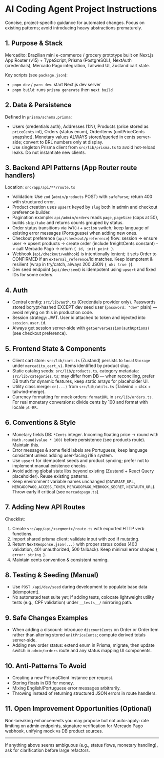 # AI Coding Agent Project Instructions

Concise, project-specific guidance for automated changes. Focus on existing patterns; avoid introducing heavy abstractions prematurely.

## 1. Purpose & Stack
Mercadito: Brazilian mini e-commerce / grocery prototype built on Next.js App Router (v15) + TypeScript, Prisma (PostgreSQL), NextAuth (credentials), Mercado Pago integration, Tailwind UI, Zustand cart state.

Key scripts (see `package.json`):
- `pnpm dev` / `yarn dev`: start Next.js dev server
- `pnpm build`: runs `prisma generate` then `next build`

## 2. Data & Persistence
Defined in `prisma/schema.prisma`:
- Users (credentials auth), Addresses (1:N), Products (price stored as `priceCents` int), Orders (status enum), OrderItems (unitPriceCents snapshot). Monetary values ALWAYS stored/queried in cents server-side; convert to BRL numbers only at display.
- Use singleton Prisma client from `src/lib/prisma.ts` to avoid hot-reload leaks. Do not instantiate new clients.

## 3. Backend API Patterns (App Router route handlers)
Location: `src/app/api/**/route.ts`
- Validation: Use `zod` (`admin/products` POST) with `safeParse`; return 400 with structured error.
- Product creation uses `upsert` keyed by `slug` both in admin and checkout preference builder.
- Pagination example: `api/admin/orders` reads `page`, `pageSize` (caps at 50), builds `skip/take` and returns counts grouped by status.
- Order status transitions via `PATCH` + `action` switch; keep language of existing error messages (Portuguese) when adding new ones.
- Checkout preference (`api/checkout/preference`) flow: session -> ensure user -> upsert products -> create order (include freightCents constant) -> call Mercado Pago -> return `{ id, init_point }`.
- Webhook (`api/checkout/webhook`) is intentionally lenient; it sets Order to CONFIRMED if an `external_reference`/id matches. Keep idempotent & resilient (wrap in try/catch, always 200 JSON `{ ok: true }`).
- Dev seed endpoint (`api/dev/seed`) is idempotent using `upsert` and fixed IDs for some orders.

## 4. Auth
- Central config: `src/lib/auth.ts` (Credentials provider only). Passwords stored bcrypt-hashed EXCEPT dev seed user (`password: "dev"` plain) — avoid relying on this in production code.
- Session strategy: JWT. User id attached to token and injected into `session.user.id`.
- Always get session server-side with `getServerSession(authOptions)` (see checkout preference).

## 5. Frontend State & Components
- Client cart store: `src/lib/cart.ts` (Zustand) persists to `localStorage` under `mercadito_cart_v1`. Items identified by product slug.
- Static catalog seeds: `src/lib/products.ts`, category metadata: `src/lib/categories.ts`; may differ from DB — when reconciling, prefer DB truth for dynamic features, keep static arrays for placeholder UI.
- Utility class merge: `cn(...)` from `src/lib/utils.ts` (Tailwind + clsx + tailwind-merge).
- Currency formatting for mock orders: `formatBRL` in `src/lib/orders.ts`. For real monetary conversions: divide cents by 100 and format with locale `pt-BR`.

## 6. Conventions & Style
- Monetary fields DB: `*Cents` integer. Incoming floating price -> round with `Math.round(value * 100)` before persistence (see products route). Maintain this.
- Error messages & some field labels are Portuguese; keep language consistent unless adding user-facing i18n system.
- Use `upsert` for idempotent seeds and product syncing; prefer not to implement manual existence checks.
- Avoid adding global state libs beyond existing (Zustand + React Query placeholder). Reuse existing patterns.
- Keep environment variable names unchanged (`DATABASE_URL`, `MERCADOPAGO_ACCESS_TOKEN`, `MERCADOPAGO_WEBHOOK_SECRET`, `NEXTAUTH_URL`). Throw early if critical (see `mercadopago.ts`).

## 7. Adding New API Routes
Checklist:
1. Create `src/app/api/<segment>/route.ts` with exported HTTP verb functions.
2. Import shared prisma client; validate input with zod if mutating.
3. Return `NextResponse.json(...)` with proper status codes (400 validation, 401 unauthorized, 500 fallback). Keep minimal error shapes `{ error: string }`.
4. Maintain cents convention & consistent naming.

## 8. Testing & Seeding (Manual)
- Use `POST /api/dev/seed` during development to populate base data (idempotent).
- No automated test suite yet; if adding tests, colocate lightweight utility tests (e.g., CPF validation) under `__tests__/` mirroring path.

## 9. Safe Changes Examples
- When adding a discount: introduce `discountCents` on Order or OrderItem rather than altering stored `unitPriceCents`; compute derived totals server-side.
- Adding new order status: extend enum in Prisma, migrate, then update switch in `admin/orders` route and any status mapping UI components.

## 10. Anti-Patterns To Avoid
- Creating a new PrismaClient instance per request.
- Storing floats in DB for money.
- Mixing English/Portuguese error messages arbitrarily.
- Throwing instead of returning structured JSON errors in route handlers.

## 11. Open Improvement Opportunities (Optional)
Non-breaking enhancements you may propose but not auto-apply: rate limiting on admin endpoints, signature verification for Mercado Pago webhook, unifying mock vs DB product sources.

---
If anything above seems ambiguous (e.g., status flows, monetary handling), ask for clarification before large refactors.